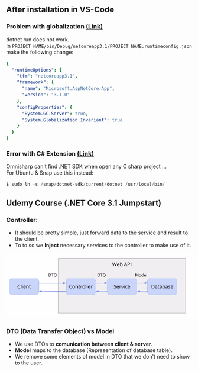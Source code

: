 ## After installation in VS-Code
### Problem with globalization [(Link)](https://docs.microsoft.com/en-us/dotnet/core/run-time-config/globalization")
dotnet run does not work.  
In `PROJECT_NAME/bin/Debug/netcoreapp3.1/PROJECT_NAME.runtimeconfig.json` make the following change:
```yaml
{
  "runtimeOptions": {
    "tfm": "netcoreapp3.1",
    "framework": {
      "name": "Microsoft.AspNetCore.App",
      "version": "3.1.0"
    },
    "configProperties": {
      "System.GC.Server": true,
      "System.Globalization.Invariant": true
    }
  }
}
```
### Error with C# Extension [(Link)](https://stackoverflow.com/a/54359872/6227809")
Omnisharp can't find .NET SDK when open any C sharp project ...   
For Ubuntu & Snap use this instead:
```javascript
$ sudo ln -s /snap/dotnet-sdk/current/dotnet /usr/local/bin/
```
## Udemy Course (.NET Core 3.1 Jumpstart)
### Controller:
- It should be pretty simple, just forward data to the service and result to the client.
- To to so we __Inject__ necessary services to the controller to make use of it.
<img src="./Pics/ControllerService.png" width="550"> 

### DTO (Data Transfer Object) vs Model
- We use DTOs to __comunication between client & server__.
- __Model__ maps to the database (Representation of database table).
- We remove some elements of model in DTO that we don't need to show to the user.
